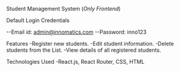 Student Management System  (*Only Frontend*)

Default Login Credentials

--Email id: admin@innomatics.com
--Password: inno123

Features
-Register new students.
-Edit student information.
-Delete students from the List.
-View details of all registered students.

Technologies Used
 -React.js, React Router, CSS, HTML